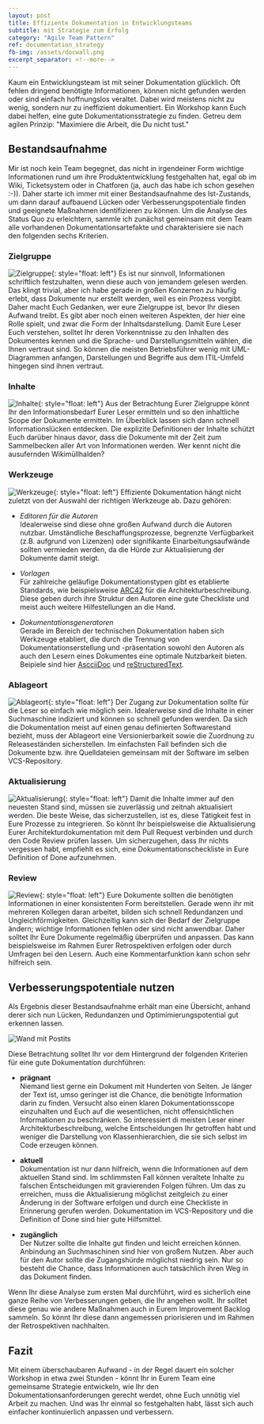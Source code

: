 ```yaml
---
layout: post
title: Effiziente Dokumentation in Entwicklungsteams
subtitle: mit Strategie zum Erfolg
category: "Agile Team Pattern"
ref: documentation_strategy
fb-img: /assets/docwall.png
excerpt_separator: <!--more-->
---
```


Kaum ein Entwicklungsteam ist mit seiner Dokumentation glücklich. Oft fehlen dringend benötigte Informationen, können nicht gefunden werden oder sind einfach hoffnungslos veraltet. Dabei wird meistens nicht zu wenig, sondern nur zu ineffizient dokumentiert. Ein Workshop kann Euch dabei helfen, eine gute Dokumentationsstrategie zu finden. Getreu dem agilen Prinzip: "Maximiere die Arbeit, die Du nicht tust."

<!--more-->

## Bestandsaufnahme
 Mir ist noch kein Team begegnet, das nicht in irgendeiner Form wichtige Informationen rund um ihre Produktentwicklung festgehalten hat, egal ob im Wiki, Ticketsystem oder in Chatforen (ja, auch das habe ich schon gesehen :-)).  Daher starte ich immer mit einer Bestandsaufnahme des Ist-Zustands, um dann darauf aufbauend Lücken oder Verbesserungspotentiale finden und geeignete Maßnahmen identifizieren zu können. Um die Analyse des Status Quo zu erleichtern, sammle ich zunächst gemeinsam mit dem Team alle vorhandenen Dokumentationsartefakte und charakterisiere sie nach den folgenden sechs Kriterien.

### Zielgruppe
![Zielgruppe](/assets/audiance.png){: style="float: left"} Es ist nur sinnvoll, Informationen schriftlich festzuhalten, wenn diese auch von jemandem gelesen werden. Das klingt trivial, aber ich habe gerade in großen Konzernen zu häufig erlebt, dass Dokumente nur erstellt werden, weil es ein Prozess vorgibt. Daher macht Euch Gedanken, wer eure Zielgruppe ist, bevor Ihr diesen Aufwand treibt. Es gibt aber noch einen weiteren Aspekten, der hier eine Rolle spielt, und zwar die Form der Inhaltsdarstellung. Damit Eure Leser Euch verstehen, solltet Ihr deren Vorkenntnisse zu den Inhalten des Dokumentes kennen und die Sprache- und Darstellungsmitteln wählen, die Ihnen vertraut sind.
So können die meisten Betriebsführer wenig mit UML-Diagrammen anfangen, Darstellungen und Begriffe aus dem ITIL-Umfeld hingegen sind ihnen vertraut.

### Inhalte
![Inhalte](/assets/content.png){: style="float: left"} Aus der Betrachtung Eurer Zielgruppe könnt Ihr den Informationsbedarf Eurer Leser ermitteln und so den inhaltliche Scope der Dokumente ermitteln. Im Überblick lassen sich dann schnell Informationslücken entdecken.  Die explizite Definitionen der Inhalte schützt Euch darüber hinaus davor, dass die Dokumente mit der Zeit zum Sammelbecken aller Art von Informationen werden. Wer kennt nicht die ausufernden Wikimüllhalden?

### Werkzeuge
![Werkzeuge](/assets/tools.png){: style="float: left"} Effiziente Dokumentation hängt nicht zuletzt von der Auswahl der richtigen Werkzeuge ab. Dazu gehören:
* _Editoren für die Autoren_  
  Idealerweise sind diese ohne großen Aufwand durch die Autoren nutzbar. Umständliche Beschaffungsprozesse, begrenzte Verfügbarkeit (z.B. aufgrund von Lizenzen) oder signifikante Einarbeitungsaufwände sollten vermieden werden, da die Hürde zur Aktualisierung der Dokumente damit steigt.

* _Vorlagen_  
  Für zahlreiche geläufige Dokumentationstypen gibt es etablierte Standards, wie beispielsweise [ARC42](http://arc42.de) für die Architekturbeschreibung. Diese geben durch ihre Struktur den Autoren eine gute Checkliste und meist auch weitere Hilfestellungen an die Hand.

* _Dokumentationsgeneratoren_  
  Gerade im Bereich der technischen Dokumentation haben sich Werkzeuge etabliert, die durch die Trennung von Dokumentationserstellung und -präsentation sowohl den Autoren als auch den Lesern eines Dokumentes eine optimale Nutzbarkeit bieten. Beipiele sind hier [AscciiDoc](http://asciidoc.org) und [reStructuredText](http://docutils.sourceforge.net/rst.html).  

### Ablageort
![Ablageort](/assets/location.png){: style="float: left"} Der Zugang zur Dokumentation sollte für die Leser so einfach wie möglich sein. Idealerweise sind die Inhalte in einer Suchmaschine indiziert und können so schnell gefunden werden. Da sich die Dokumentation meist auf einen genau definierten Softwarestand bezieht, muss der Ablageort eine Versionierbarkeit sowie die Zuordnung zu Releaseständen sicherstellen. Im einfachsten Fall befinden sich die Dokumente bzw. ihre Quelldateien gemeinsam mit der Software im selben VCS-Repository.  


### Aktualisierung
![Aktualisierung](/assets/update.png){: style="float: left"} Damit die Inhalte immer auf den neuesten Stand sind, müssen sie zuverlässig und zeitnah aktualisiert werden. Die beste Weise, das sicherzustellen, ist es, diese Tätigkeit fest in Eure Prozesse zu integrieren. So könnt Ihr beispielsweise die Aktualisierung Eurer Architekturdokumentation mit dem Pull Request verbinden und durch den Code Review prüfen lassen. Um sicherzugehen, dass Ihr nichts vergessen habt, empfiehlt es sich, eine Dokumentationscheckliste in Eure Definition of Done aufzunehmen.

### Review
![Review](/assets/review.png){: style="float: left"} Eure Dokumente sollten die benötigten Informationen in einer konsistenten Form bereitstellen. Gerade wenn ihr mit mehreren Kollegen daran arbeitet, bilden sich schnell Redundanzen und Ungleichförmigkeiten. Gleichzeitig kann sich der Bedarf der Zielgruppe ändern; wichtige Informationen fehlen oder sind nicht anwendbar. Daher solltet Ihr Eure Dokumente regelmäßig überprüfen und anpassen. Das kann beispielsweise im Rahmen Eurer Retrospektiven erfolgen oder durch Umfragen bei den Lesern. Auch eine Kommentarfunktion kann schon sehr hilfreich sein.

## Verbesserungspotentiale nutzen
Als Ergebnis dieser Bestandsaufnahme erhält man eine Übersicht, anhand derer sich nun Lücken, Redundanzen und Optimimierungspotential gut erkennen lassen.

![Wand mit Postits](/assets/docwall.png)

Diese Betrachtung solltet Ihr vor dem Hintergrund der folgenden Kriterien für eine gute Dokumentation durchführen:

* **prägnant**  
  Niemand liest gerne ein Dokument mit Hunderten von Seiten. Je länger der Text ist, umso geringer ist die Chance, die benötigte Information darin zu finden. Versucht also einen klaren Dokumentationsscope einzuhalten und Euch auf die wesentlichen, nicht offensichtlichen Informationen zu beschränken. So interessiert di meisten Leser einer Architekturbeschreibung, welche Entscheidungen Ihr getroffen habt und weniger die Darstellung von Klassenhierarchien, die sie sich selbst im Code erzeugen können.

* **aktuell**  
  Dokumentation ist nur dann hilfreich, wenn die Informationen auf dem aktuellen Stand sind. Im schlimmsten Fall können veraltete Inhalte zu falschen Entscheidungen mit gravierenden Folgen führen. Um das zu erreichen, muss die Aktualisierung möglichst zeitgleich zu einer Änderung in der Software erfolgen und durch eine Checkliste in Erinnerung gerufen werden. Dokumentation im VCS-Repository und die Definition of Done sind hier gute Hilfsmittel.

* **zugänglich**  
  Der Nutzer sollte die Inhalte gut finden und leicht erreichen können. Anbindung an Suchmaschinen sind hier von großem Nutzen. Aber auch für den Autor sollte die Zugangshürde möglichst niedrig sein. Nur so besteht die Chance, dass Informationen auch tatsächlich ihren Weg in das Dokument finden.


Wenn Ihr diese Analyse zum ersten Mal durchführt, wird es sicherlich eine ganze Reihe von Verbesserungen geben, die Ihr angehen wollt. Ihr solltet diese genau wie andere Maßnahmen auch in Eurem Improvement Backlog sammeln. So könnt Ihr diese dann angemessen priorisieren und im Rahmen der Retrospektiven nachhalten.

## Fazit
Mit einem überschaubaren Aufwand - in der Regel dauert ein solcher Workshop in etwa zwei Stunden - könnt Ihr in Eurem Team eine gemeinsame Strategie entwickeln, wie Ihr den Dokumentationsanforderungen gerecht werdet, ohne Euch unnötig viel Arbeit zu machen. Und was Ihr einmal so festgehalten habt, lässt sich auch einfacher kontinuierlich anpassen und verbessern.
